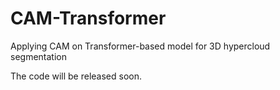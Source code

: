 # CAM-Transformer
Applying CAM on Transformer-based model for 3D hypercloud segmentation

The code will be released soon.

